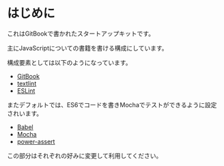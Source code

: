# はじめに

これはGitBookで書かれたスタートアップキットです。

主にJavaScriptについての書籍を書ける構成にしています。

構成要素としては以下のようになっています。

- [GitBook](https://www.gitbook.com/)
- [textlint](https://github.com/azu/textlint "textlint")
- [ESLint](http://eslint.org/ "ESLint")

またデフォルトでは、ES6でコードを書きMochaでテストができるように設定されいます。

- [Babel](https://babeljs.io/ "Babel")
- [Mocha](http://mochajs.org/ "Mocha")
- [power-assert](https://github.com/power-assert-js/power-assert "power-assert")

この部分はそれぞれの好みに変更して利用してください。

